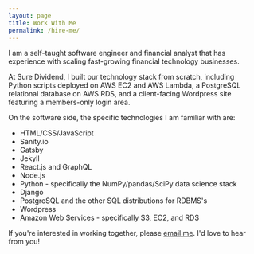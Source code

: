 ```yaml
---
layout: page
title: Work With Me
permalink: /hire-me/
---
```


I am a self-taught software engineer and financial analyst that has experience with scaling fast-growing financial technology businesses.

At Sure Dividend, I built our technology stack from scratch, including Python scripts deployed on AWS EC2 and AWS Lambda, a PostgreSQL relational database on AWS RDS, and a client-facing Wordpress site featuring a members-only login area.

On the software side, the specific technologies I am familiar with are:

* HTML/CSS/JavaScript
* Sanity.io
* Gatsby
* Jekyll
* React.js and GraphQL
* Node.js
* Python - specifically the NumPy/pandas/SciPy data science stack
* Django
* PostgreSQL and the other SQL distributions for RDBMS's
* Wordpress
* Amazon Web Services - specifically S3, EC2, and RDS

If you're interested in working together, please [email me](mailto:nicholasmccullum@gmail.com). I'd love to hear from you!
